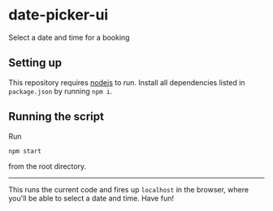 # date-picker-ui
Select a date and time for a booking

## Setting up

This repository requires [nodejs](https://nodejs.org/) to run.
Install all dependencies listed in `package.json` by running `npm i`.

## Running the script

Run
```
npm start
```
from the root directory.

---

This runs the current code and fires up `localhost` in the browser, where you'll be able to select a date and time. Have fun!
